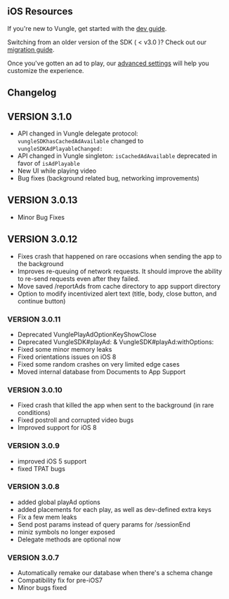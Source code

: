 ## iOS Resources

If you're new to Vungle, get started with the [dev guide](https://github.com/Vungle/vungle-resources/blob/master/English/iOS/iOS-dev-guide.md).

Switching from an older version of the SDK ( < v3.0 )? Check out our [migration guide](https://github.com/Vungle/vungle-resources/blob/master/English/iOS/iOS-migration-guide.md).

Once you've gotten an ad to play, our [advanced settings](https://github.com/Vungle/vungle-resources/blob/master/English/iOS/iOS-advanced-settings.md) will help you customize the experience.

## Changelog

## VERSION 3.1.0
* API changed in Vungle delegate protocol: `vungleSDKhasCachedAdAvailable` changed to `vungleSDKAdPlayableChanged:`
* API changed in Vungle singleton: `isCachedAdAvailable` deprecated in favor of `isAdPlayable`
* New UI while playing video
* Bug fixes (background related bug, networking improvements)

## VERSION 3.0.13
* Minor Bug Fixes

## VERSION 3.0.12
* Fixes crash that happened on rare occasions when sending the app to the background
* Improves re-queuing of network requests. It should improve the ability to re-send requests even after they failed.
* Move saved /reportAds from cache directory to app support directory
* Option to modify incentivized alert text (title, body, close button, and continue button)

### VERSION 3.0.11
* Deprecated VunglePlayAdOptionKeyShowClose
* Deprecated VungleSDK#playAd: & VungleSDK#playAd:withOptions:
* Fixed some minor memory leaks
* Fixed orientations issues on iOS 8
* Fixed some random crashes on very limited edge cases
* Moved internal database from Documents to App Support

### VERSION 3.0.10
* Fixed crash that killed the app when sent to the background (in rare conditions)
* Fixed postroll and corrupted video bugs
* Improved support for iOS 8

### VERSION 3.0.9

* improved iOS 5 support
* fixed TPAT bugs

### VERSION 3.0.8

* added global playAd options
* added placements for each play, as well as dev-defined extra keys
* Fix a few mem leaks
* Send post params instead of query params for /sessionEnd
* miniz symbols no longer exposed
* Delegate methods are optional now

### VERSION 3.0.7
* Automatically remake our database when there's a schema change
* Compatibility fix for pre-iOS7
* Minor bugs fixed
